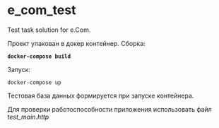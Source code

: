 # e_com_test
Test task solution for e.Com.

Проект упакован в докер контейнер. 
Cборка:

**`docker-compose build`**

Запуск:

`docker-compose up`

Тестовая база данных формируется при запуске контейнера.

Для проверки работоспособности приложения использовать файл _test_main.http_


